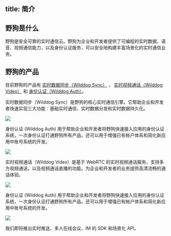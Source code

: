 
title:  简介
---
<h2 id='野狗是什么' class="article-heading top-heading">野狗是什么</h2>

野狗是安全可靠的实时通信云。野狗为企业和开发者提供了可编程的实时数据、语音、视频通信能力，以及身份认证服务，可以安全地构建丰富场景化的实时通信业务。


## 野狗的产品
目前野狗的产品有 [实时数据同步（Wilddog Sync）](/overview/sync.html) ， [实时视频通话（Wilddog Video）](/overview/video.html) 和 [身份认证（Wilddog Auth）](/overview/auth.html)。

实时数据同步（Wilddog Sync）是野狗的核心实时通信引擎。它帮助企业和开发者快速实现三大功能：基础实时通信、实时数据分发和实时数据持久化。

![](/images/introduction.jpg)


身份认证 (Wilddog Auth) 用于帮助企业和开发者将野狗快速接入应用的身份认证系统，一次身份认证打通野狗所有产品。还可以用于增强已有帐户体系和简化新应用中账号系统的开发。


![](/images/wilddogauth.jpg)

实时视频通话（Wilddog Video）是基于 WebRTC 的实时视频通话服务，支持多方视频通话，以及视频通话直播的功能。为企业和开发者的业务提供高清流畅的通话体验。

![](/images/videointro.jpg)

身份认证 (Wilddog Auth) 用于帮助企业和开发者将野狗快速接入应用的身份认证系统，一次身份认证打通野狗所有产品。还可以用于增强已有帐户体系和简化新应用中账号系统的开发。

![](/images/wilddogauth.jpg)

我们即将推出实时推送、多人在线会议、IM 的 SDK 和场景化 API。



